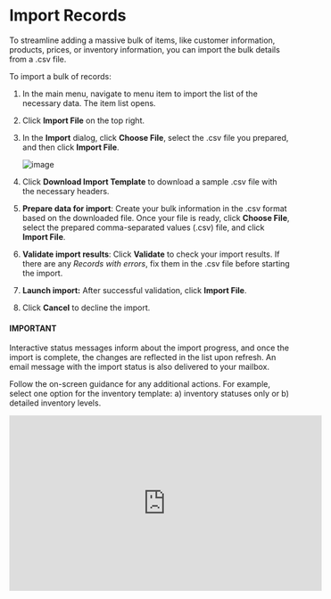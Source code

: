 <a id="import-records"></a>

# Import Records

To streamline adding a massive bulk of items, like customer information, products, prices, or inventory information, you can import the bulk details from a .csv file.

<!-- begin 1 -->

To import a bulk of records:

1. In the main menu, navigate to menu item to import the list of the necessary data. The item list opens.
2. Click **Import File** on the top right.
3. In the **Import** dialog, click **Choose File**, select the .csv file you prepared, and then click **Import File**.

   ![image](user/img/getting_started/records/import_1.png)
4. Click **Download Import Template** to download a sample .csv file with the necessary headers.
5. **Prepare data for import**: Create your bulk information in the .csv format based on the downloaded file. Once your file is ready, click **Choose File**, select the prepared comma-separated values (.csv) file, and click **Import File**.
6. **Validate import results**: Click **Validate** to check your import results. If there are any *Records with errors*, fix them in the .csv file before starting the import.
7. **Launch import:** After successful validation, click **Import File**.
8. Click **Cancel** to decline the import.

#### IMPORTANT
Interactive status messages inform about the import progress, and once the import is complete, the changes are reflected in the list upon refresh. An email message with the import status is also delivered to your mailbox.

Follow the on-screen guidance for any additional actions. For example, select one option for the inventory template: a) inventory statuses only or b) detailed inventory levels.

<iframe width="560" height="315" src="https://www.youtube.com/embed/p5HrsdMUB7A" title="YouTube video player" frameborder="0" allow="accelerometer; autoplay; clipboard-write; encrypted-media; gyroscope; picture-in-picture" allowfullscreen></iframe>
